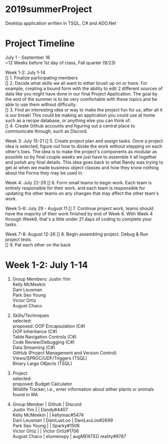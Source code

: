 # 2019summerProject
Desktop application written in TSQL, C# and ADO.Net


# Project Timeline
July 1 - September 16</br>
~12 Weeks before 1st day of class, Fall quarter (9/23)

Week 1-2: July 1-14</br>
[] 1. Finalize participating members</br>
[] 2. Decide what skills we all want to either brush up on or hone. For example, creating a bound form with the ability to edit 2 different sources of data like you might have done in our final Project Application. The goal by the
end of the summer is to be very comfortable with these topics and be able to use them without difficulty.</br>
[] 3. Find an interesting idea or way to make the project fun for us, after all it is our break! This could be making an application you could use at home such as a recipe database, or anything else you can think of.</br>
[] 4. Create Github accounts and figuring out a central place to communicate through, such as Discord.

Week 3: July 15-21
[] 5. Create project plan and assign tasks.  Once a project idea is selected, figure out how to divide the work without stepping on each other's toes. The idea is to make the project's components as modular as possible so by final couple weeks we just have to assemble it all together and polish any final details. This idea goes back to what Randy was trying to get at when we made business object classes and how they know nothing about the Forms they may be used in.

Week 4: July 22-28
[] 6. Form small teams to begin work. Each team is entirely responsible for their work, and each team is responsible for updating the other teams on any changes that may affect the other team's work.

Week 5-6: July 29 - August 11
[] 7. Continue project work, teams should have the majority of their work finished by end of Week 6. With Week 4 through Week6, that's a little under 21 days of coding to complete your tasks.

Week 7-8: August 12-26
[] 8. Begin assembling project. Debug & Run project tests</br>
[] 9. Pat each other on the back


# Week 1-2: July 1-14
1. Group Members: Justin Yim</br>
                  Kelly McMeekin</br>
                  Dani Leusman</br>
                  Park Seo Young</br>
                  Victor Ortiz</br>
                  August Chaco</br>              
                  
2. Skills/Techniques</br>
    selected:  </br>
    proposed:  OOP Encapsulation (C#)</br>
               OOP Inheritance (C#)</br>
               Table Navigation Controls (C#)</br>
               Code Review/Debugging (C#)</br>
               Data Streaming (C#)</br>
               GitHub (Project Management and Version Control)</br>
               Views/SPROC/UDF/Triggers (TSQL)</br>
               Binary Large OBjects (TSQL)</br>
               
3. Project</br>
    selected: </br>
    proposed: Budget Calculator</br>
              Wildlife Tracker, i.e., enter information about either plants or animals found in WA</br>
              
4. Group Member   | Github     | Discord</br>
   Justin Yim     |            | Dandy#4407</br>
   Kelly McMeekin |            | kellymac#5474</br>
   Dani Leusman   | DaniLueLoo | DaniLeuLoo#2699</br>
   Park Seo Young |            | Sparky#1506</br>
   Victor Ortiz   |            | Victor Ortiz#1706</br>
   August Chaco   | elumenopy  | augMENTED reality#9787</br>
   
   
